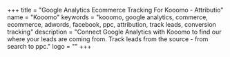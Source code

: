 +++
title = "Google Analytics Ecommerce Tracking For Kooomo - Attributio"
name = "Kooomo"
keywords = "kooomo, google analytics, commerce, ecommerce, adwords, facebook, ppc, attribution, track leads, conversion tracking"
description = "Connect Google Analytics with Kooomo to find our where your leads are coming from. Track leads from the source - from search to ppc."
logo = ""
+++
